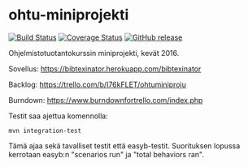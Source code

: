 # ohtu-miniprojekti
[![Build Status](https://travis-ci.org/Prokrastinaattorit/ohtu-miniprojekti.svg?branch=master)](https://travis-ci.org/Prokrastinaattorit/ohtu-miniprojekti) [![Coverage Status](
https://coveralls.io/repos/github/Prokrastinaattorit/ohtu-miniprojekti/badge.svg?branch=master
)](
https://coveralls.io/github/Prokrastinaattorit/ohtu-miniprojekti?branch=master
) 
[![GitHub release](https://img.shields.io/badge/release-sprint4-brightgreen.svg?style=flat)](https://github.com/Prokrastinaattorit/ohtu-miniprojekti/releases/latest)

Ohjelmistotuotantokurssin miniprojekti, kevät 2016.

Sovellus:  https://bibtexinator.herokuapp.com/bibtexinator

Backlog: https://trello.com/b/I76kFLET/ohtuminiproju

Burndown: https://www.burndownfortrello.com/index.php

Testit saa ajettua komennolla:
```
mvn integration-test
```
Tämä ajaa sekä tavalliset testit että easyb-testit. Suorituksen lopussa kerrotaan easyb:n "scenarios run" ja "total behaviors ran".
